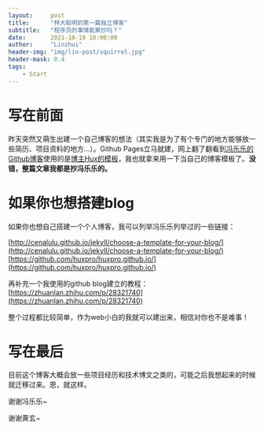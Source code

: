 ```yaml
---
layout:     post
title:      "林大聪明的第一篇独立博客"
subtitle:   "程序员的事情能算抄吗？"
date:       2021-10-19 18:00:00
author:     "Linzhui"
header-img: "img/lin-post/squirrel.jpg"
header-mask: 0.4
tags:
    - Start
---
```


# 写在前面
昨天突然又萌生出建一个自己博客的想法（其实我是为了有个专门的地方能够放一些简历、项目资料的地方…）。Github Pages立马就建，网上翻了翻看到[冯乐乐的Github博客](https://candycat1992.github.io/)使用的是[博主Hux的模板](http://huangxuan.me/)，我也就拿来用一下当自己的博客模板了。**没错，整篇文章我都是抄冯乐乐的。**

# 如果你也想搭建blog
如果你也想自己搭建一个个人博客，我可以列举冯乐乐列举过的一些链接：

[http://cenalulu.github.io/jekyll/choose-a-template-for-your-blog/](http://cenalulu.github.io/jekyll/choose-a-template-for-your-blog/)
[https://github.com/huxpro/huxpro.github.io/](https://github.com/huxpro/huxpro.github.io/)

再补充一个我使用的github blog建立的教程：
[https://zhuanlan.zhihu.com/p/28321740](https://zhuanlan.zhihu.com/p/28321740)

整个过程都比较简单，作为web小白的我就可以建出来，相信对你也不是难事！


# 写在最后
目前这个博客大概会放一些项目经历和技术博文之类的，可能之后我想起来的时候就迁移过来。恩，就这样。

谢谢冯乐乐~

谢谢黄玄~
